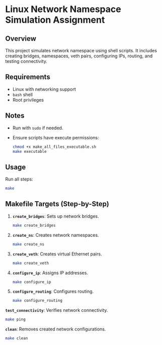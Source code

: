 # Linux Network Namespace Simulation Assignment



## Overview

This project simulates network namespace using shell scripts. It includes creating bridges, namespaces, veth pairs, configuring IPs, routing, and testing connectivity.


## Requirements

- Linux with networking support
- `bash` shell
- Root privileges

## Notes

- Run with `sudo` if needed.

- Ensure scripts have execute permissions:
  ```sh
  chmod +x make_all_files_executable.sh
  make executable
  ```

## Usage

Run all steps:

```sh
make
```

## Makefile Targets (Step-by-Step)

1. **`create_bridges`**: Sets up network bridges.
   ```sh
   make create_bridges
   ```
2. **`create_ns`**: Creates network namespaces.
   ```sh
   make create_ns
   ```
3. **`create_veth`**: Creates virtual Ethernet pairs.
   ```sh
   make create_veth
   ```
4. **`configure_ip`**: Assigns IP addresses.
   ```sh
   make configure_ip
   ```
5. **`configure_routing`**: Configures routing.
   ```sh
   make configure_routing
   ```


**`test_connectivity`**: Verifies network connectivity.
   ```sh
   make ping
   ```
**`clean`**: Removes created network configurations.
   ```sh
   make clean
   ```


